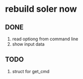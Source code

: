 # rebuild soler now

## DONE

1. read optiong from command line
2. show input data

## TODO

1. struct for get_cmd
